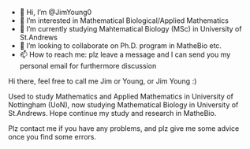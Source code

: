 - 👋 Hi, I’m @JimYoung0
- 👀 I’m interested in Mathematical Biological/Applied Mathematics
- 🌱 I’m currently studying Mahtematical Biology (MSc) in University of St.Andrews
- 💞️ I’m looking to collaborate on Ph.D. program in MatheBio etc.
- 📫 How to reach me: plz leave a message and I can send you my personal email for furthermore discussion

Hi there, feel free to call me Jim or Young, or Jim Young :)

Used to study Mathematics and Applied Mathematics in University of Nottingham (UoN), now studying Mathematical Biology in University of St.Andrews. Hope continue my study and research in MatheBio.

Plz contact me if you have any problems, and plz give me some advice once you find some errors.
<!---
JimYoung0/JimYoung0 is a ✨ special ✨ repository because its `README.md` (this file) appears on your GitHub profile.
You can click the Preview link to take a look at your changes.
--->
